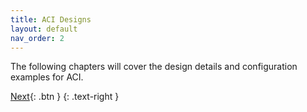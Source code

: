 ```yaml
---
title: ACI Designs
layout: default
nav_order: 2
---
```


The following chapters will cover the design details and configuration examples for ACI. 

[Next](/cilium-dc-design/docs/aci/simplicity_design/){: .btn }
{: .text-right }